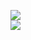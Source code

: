 [![](https://img.shields.io/badge/Made%20With-Github%20Spray-lightgrey.svg?style=for-the-badge&logo=github)](https://github.com/Annihil/github-spray#6445)  
[![](https://i.imgur.com/2DrTn0Z.gif)](https://github.com/Annihil/github-spray)
